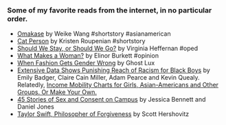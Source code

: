 ### Some of my favorite reads from the internet, in no particular order.
* [Omakase](https://www.newyorker.com/magazine/2018/06/18/omakase) by Weike Wang #shortstory #asianamerican
* [Cat Person](https://www.newyorker.com/magazine/2017/12/11/cat-person) by Kristen Roupenian #shortstory
* [Should We Stay, or Should We Go?](https://www.nytimes.com/2015/02/22/magazine/should-we-stay-or-should-we-go.html) by Virginia Heffernan #oped
* [What Makes a Woman?](https://www.nytimes.com/2015/06/07/opinion/sunday/what-makes-a-woman.html) by Elinor Burkett #opinion
* [When Fashion Gets Gender Wrong](https://gen.medium.com/techwears-gender-problem-604554d6a321) by Ghost Lux
* [Extensive Data Shows Punishing Reach of Racism for Black Boys](https://www.nytimes.com/interactive/2018/03/19/upshot/race-class-white-and-black-men.html) by Emily Badger, Claire Cain Miller, Adam Pearce and Kevin Quealy. Relatedly, [Income Mobility Charts for Girls, Asian-Americans and Other Groups. Or Make Your Own.](https://www.nytimes.com/interactive/2018/03/27/upshot/make-your-own-mobility-animation.html)
* [45 Stories of Sex and Consent on Campus](https://www.nytimes.com/interactive/2018/05/10/style/sexual-consent-college-campus.html) by Jessica Bennett and Daniel Jones
* [Taylor Swift, Philosopher of Forgiveness](https://www.nytimes.com/2019/09/07/opinion/sunday/taylor-swift-lover.html) by Scott Hershovitz
